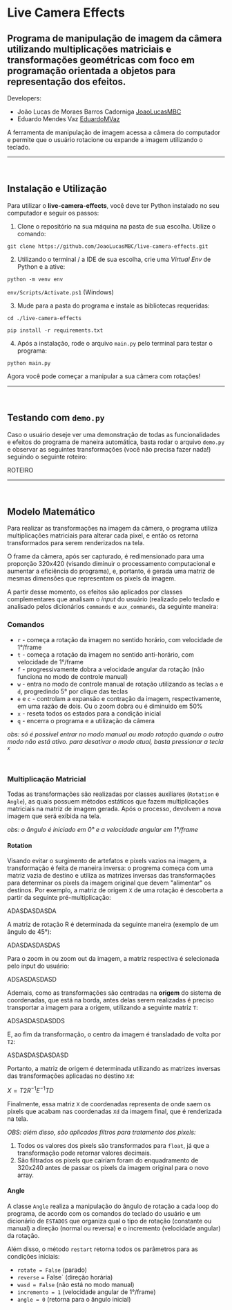 # Live Camera Effects  
## Programa de manipulação de imagem da câmera utilizando multiplicações matriciais e transformações geométricas com foco em programação orientada a objetos para representação dos efeitos.

Developers:

* João Lucas de Moraes Barros Cadorniga [JoaoLucasMBC](https://github.com/JoaoLucasMBC)  
* Eduardo Mendes Vaz [EduardoMVaz](https://github.com/EduardoMVAz)

A ferramenta de manipulação de imagem acessa a câmera do computador e permite que o usuário rotacione ou expande a imagem utilizando o teclado.

---
<br/>

## Instalação e Utilização

Para utilizar o **live-camera-effects**, você deve ter Python instalado no seu computador e seguir os passos:

1. Clone o repositório na sua máquina na pasta de sua escolha. Utilize o comando:

`git clone https://github.com/JoaoLucasMBC/live-camera-effects.git`

2. Utilizando o terminal / a IDE de sua escolha, crie uma *Virtual Env* de Python e a ative:

`python -m venv env`

`env/Scripts/Activate.ps1` (Windows)

3. Mude para a pasta do programa e instale as bibliotecas requeridas:

`cd ./live-camera-effects`

`pip install -r requirements.txt`

4. Após a instalação, rode o arquivo `main.py` pelo terminal para testar o programa:

`python main.py`

Agora você pode começar a manipular a sua câmera com rotações!

---
<br/>

## Testando com `demo.py`

Caso o usuário deseje ver uma demonstração de todas as funcionalidades e efeitos do programa de maneira automática, basta rodar o arquivo `demo.py` e observar as seguintes transformações (você não precisa fazer nada!) seguindo o seguinte roteiro:

ROTEIRO

---
<br/>

## Modelo Matemático

Para realizar as transformações na imagem da câmera, o programa utiliza multiplicações matriciais para alterar cada pixel, e então os retorna transformados para serem renderizados na tela.

O frame da câmera, após ser capturado, é redimensionado para uma proporção 320x420 (visando diminuir o processamento computacional e aumentar a eficiência do programa), e, portanto, é gerada uma matriz de mesmas dimensões que representam os pixels da imagem.

A partir desse momento, os efeitos são aplicados por classes complementares que analisam o *input* do usuário (realizado pelo teclado e analisado pelos dicionários `commands` e `aux_commands`, da seguinte maneira:


### Comandos

* `r` - começa a rotação da imagem no sentido horário, com velocidade de 1°/frame  
* `t` - começa a rotação da imagem no sentido anti-horário, com velocidade de 1°/frame  
* `f` - progressivamente dobra a velocidade angular da rotação (não funciona no modo de controle manual)
* `w` - entra no modo de controle manual de rotação utilizando as teclas `a` e `d`, progredindo 5° por clique das teclas
* `e` e `c` - controlam a expansão e contração da imagem, respectivamente, em uma razão de dois. Ou o zoom dobra ou é diminuido em 50%  
* `x` - reseta todos os estados para a condição inicial
* `q` - encerra o programa e a utilização da câmera  

*obs: só é possível entrar no modo manual ou modo rotação quando o outro modo não está ativo. para desativar o modo atual, basta pressionar a tecla `x`*

<br/>

### Multiplicação Matricial

Todas as transformações são realizadas por classes auxiliares (`Rotation` e `Angle`), as quais possuem métodos estáticos que fazem multiplicações matriciais na matriz de imagem gerada. Após o processo, devolvem a nova imagem que será exibida na tela. 

*obs: o ângulo é iniciado em 0° e a velocidade angular em 1°/frame*

#### Rotation

Visando evitar o surgimento de artefatos e pixels vazios na imagem, a transformação é feita de maneira inversa: o progrema começa com uma matriz vazia de destino e utiliza as matrizes inversas das transformações para determinar os pixels da imagem original que devem "alimentar" os destinos. Por exemplo, a matriz de origem `X` de uma rotação é descoberta a partir da seguinte pré-multiplicação:  

ADASDASDASDA  

A matriz de rotação R é determinada da seguinte maneira (exemplo de um ângulo de 45°):

ADASDASDASDAS

Para o zoom in ou zoom out da imagem, a matriz respectiva é selecionada pelo input do usuário:

ADSASDASDASD

Ademais, como as transformações são centradas na **origem** do sistema de coordenadas, que está na borda, antes delas serem realizadas é preciso transportar a imagem para a origem, utilizando a seguinte matriz `T`:

ADSASDASDASDDS

E, ao fim da transformação, o centro da imagem é transladado de volta por `T2`:

ASDASDASDASDASD

Portanto, a matriz de origem é determinada utilizando as matrizes inversas das transformações aplicadas no destino `Xd`:

$X = T2 R^{-1} E^{-1} T D$

Finalmente, essa matriz `X` de coordenadas representa de onde saem os pixels que acabam nas coordenadas `Xd` da imagem final, que é renderizada na tela.

*OBS: além disso, são aplicados filtros para tratamento dos pixels:*

1. Todos os valores dos pixels são transformados para `float`, já que a transformação pode retornar valores decimais.  
2. São filtrados os pixels que cairíam foram do enquadramento de 320x240 antes de passar os pixels da imagem original para o novo array. 

#### Angle

A classe `Angle` realiza a manipulação do ângulo de rotação a cada loop do programa, de acordo com os comandos do teclado do usuário e um dicionário de `ESTADOS` que organiza qual o tipo de rotação (constante ou manual) a direção (normal ou reversa) e o incremento (velocidade angular) da rotação. 

Além disso, o método `restart` retorna todos os parâmetros para as condições iniciais:

* `rotate = False` (parado)  
* `reverse` = False` (direção horária)  
* `wasd = False` (não está no modo manual)  
* `incremento = 1` (velocidade angular de 1°/frame)
* `angle = 0` (retorna para o ângulo inicial)
